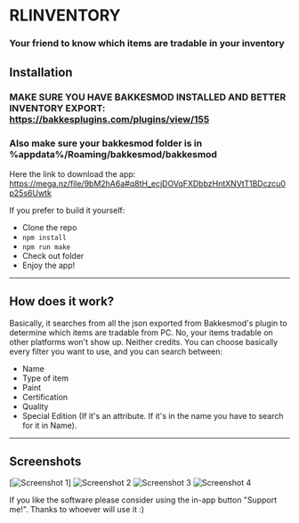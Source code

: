 # RLINVENTORY
<h3>Your friend to know which items are tradable in your inventory</h3>

## Installation
### MAKE SURE YOU HAVE BAKKESMOD INSTALLED AND BETTER INVENTORY EXPORT: https://bakkesplugins.com/plugins/view/155
### Also make sure your bakkesmod folder is in %appdata%/Roaming/bakkesmod/bakkesmod

Here the link to download the app: https://mega.nz/file/9bM2hA6a#q8tH_ecjDOVqFXDbbzHntXNVtT1BDczcu0p25s6Uwtk

If you prefer to build it yourself: 
- Clone the repo
- ```npm install```
- ```npm run make```
- Check out folder
- Enjoy the app!
---
## How does it work?
Basically, it searches from all the json exported from Bakkesmod's plugin to determine which items are tradable from PC. No, your items tradable on other platforms won't show up. Neither credits.
You can choose basically every filter you want to use, and you can search between:
- Name
- Type of item
- Paint
- Certification
- Quality
- Special Edition (If it's an attribute. If it's in the name you have to search for it in Name).
---
## Screenshots
[![Screenshot 1](https://github.com/[username]/[reponame]/blob/[branch]/image.jpg?raw=true)]
![Screenshot 2](https://github.com/[username]/[reponame]/blob/[branch]/image.jpg?raw=true)
![Screenshot 3](https://github.com/[username]/[reponame]/blob/[branch]/image.jpg?raw=true)
![Screenshot 4](https://github.com/[username]/[reponame]/blob/[branch]/image.jpg?raw=true)

If you like the software please consider using the in-app button "Support me!". Thanks to whoever will use it :)
